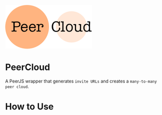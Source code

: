 ![](./logo.png)

# PeerCloud

A PeerJS wrapper that generates `invite URLs` and creates a `many-to-many peer cloud`.

# How to Use

